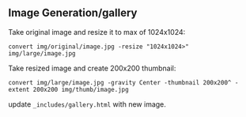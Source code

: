 ## Image Generation/gallery

Take original image and resize it to max of 1024x1024:

	convert img/original/image.jpg -resize "1024x1024>" img/large/image.jpg

Take resized image and create 200x200 thumbnail:

	convert img/large/image.jpg -gravity Center -thumbnail 200x200^ -extent 200x200 img/thumb/image.jpg


update `_includes/gallery.html` with new image.